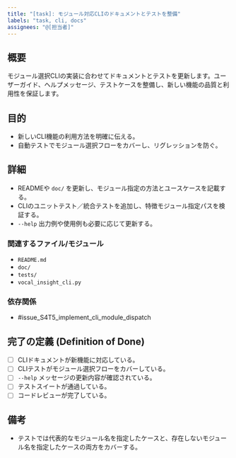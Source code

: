 ```yaml
---
title: "[task]: モジュール対応CLIのドキュメントとテストを整備"
labels: "task, cli, docs"
assignees: "@[担当者]"
---
```


## 概要

モジュール選択CLIの実装に合わせてドキュメントとテストを更新します。ユーザーガイド、ヘルプメッセージ、テストケースを整備し、新しい機能の品質と利用性を保証します。

## 目的

- 新しいCLI機能の利用方法を明確に伝える。
- 自動テストでモジュール選択フローをカバーし、リグレッションを防ぐ。

## 詳細

- READMEや `doc/` を更新し、モジュール指定の方法とユースケースを記載する。
- CLIのユニットテスト／統合テストを追加し、特徴モジュール指定パスを検証する。
- `--help` 出力例や使用例も必要に応じて更新する。

### 関連するファイル/モジュール

- `README.md`
- `doc/`
- `tests/`
- `vocal_insight_cli.py`

### 依存関係

- #issue_S4T5_implement_cli_module_dispatch

## 完了の定義 (Definition of Done)

- [ ] CLIドキュメントが新機能に対応している。
- [ ] CLIテストがモジュール選択フローをカバーしている。
- [ ] `--help` メッセージの更新内容が確認されている。
- [ ] テストスイートが通過している。
- [ ] コードレビューが完了している。

## 備考

- テストでは代表的なモジュール名を指定したケースと、存在しないモジュール名を指定したケースの両方をカバーする。
